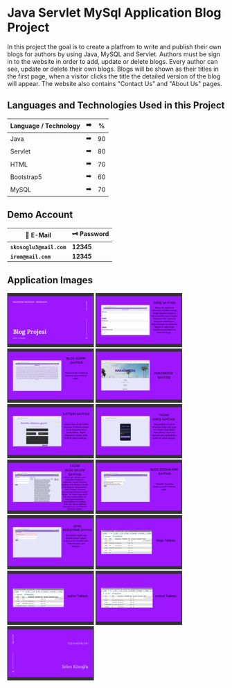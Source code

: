 # Java Servlet MySql Application Blog Project

In this project the goal is to create a platfrom to write and publish their own blogs for authors by using Java, MySQL and Servlet. Authors must be sign in to the website in order to add, update or delete blogs. Every author can see, update or delete their own blogs. Blogs will be shown as their titles in the first page, when a visitor clicks the title the detailed version of the blog will appear. The website also contains "Contact Us" and "About Us" pages.

## Languages and Technologies Used in this Project

| Language / Technology | :arrow_right:  |  % | 
| ------------- |:-------------:|:-------------:|
| Java | :arrow_right:  |  90 |
| Servlet | :arrow_right:  |  80 |
| HTML | :arrow_right:  |  70 |
| Bootstrap5 | :arrow_right:  |  60 |
| MySQL | :arrow_right:  |  70 |

## Demo Account
| :closed_lock_with_key: E-Mail | :old_key: Password |
|----------|----------|
| **``skosoglu3@mail.com``**| **12345**|
| **``irem@mail.com``**| **12345**|

## Application Images
<p>
  
<a href="https://github.com/selenkosoglu/Java-Servlet-MySql-Application-Blog-Project/blob/main/görseller/blog0.png" target="_blank">
<img src="https://github.com/selenkosoglu/Java-Servlet-MySql-Application-Blog-Project/blob/main/görseller/blog0.png" width="200" style="max-width:100%;"></a>

<a href="https://github.com/selenkosoglu/Java-Servlet-MySql-Application-Blog-Project/blob/main/görseller/blog1.png" target="_blank">
<img src="https://github.com/selenkosoglu/Java-Servlet-MySql-Application-Blog-Project/blob/main/görseller/blog1.png" width="200" style="max-width:100%;"></a>

<a href="https://github.com/selenkosoglu/Java-Servlet-MySql-Application-Blog-Project/blob/main/görseller/blog2.png" target="_blank">
<img src="https://github.com/selenkosoglu/Java-Servlet-MySql-Application-Blog-Project/blob/main/görseller/blog2.png" width="200" style="max-width:100%;"></a>
  
<a href="https://github.com/selenkosoglu/Java-Servlet-MySql-Application-Blog-Project/blob/main/görseller/blog3.png" target="_blank">
<img src="https://github.com/selenkosoglu/Java-Servlet-MySql-Application-Blog-Project/blob/main/görseller/blog3.png" width="200" style="max-width:100%;"></a>
  
<a href="https://github.com/selenkosoglu/Java-Servlet-MySql-Application-Blog-Project/blob/main/görseller/blog4.png" target="_blank">
<img src="https://github.com/selenkosoglu/Java-Servlet-MySql-Application-Blog-Project/blob/main/görseller/blog4.png" width="200" style="max-width:100%;"></a>

<a href="https://github.com/selenkosoglu/Java-Servlet-MySql-Application-Blog-Project/blob/main/görseller/blog5.png" target="_blank">
<img src="https://github.com/selenkosoglu/Java-Servlet-MySql-Application-Blog-Project/blob/main/görseller/blog5.png" width="200" style="max-width:100%;"></a>
  
  
<a href="https://github.com/selenkosoglu/Java-Servlet-MySql-Application-Blog-Project/blob/main/görseller/blog6.png" target="_blank">
<img src="https://github.com/selenkosoglu/Java-Servlet-MySql-Application-Blog-Project/blob/main/görseller/blog6.png" width="200" style="max-width:100%;"></a>
<a href="https://github.com/selenkosoglu/Java-Servlet-MySql-Application-Blog-Project/blob/main/görseller/blog7.png" target="_blank">
<img src="https://github.com/selenkosoglu/Java-Servlet-MySql-Application-Blog-Project/blob/main/görseller/blog7.png" width="200" style="max-width:100%;"></a>
<a href="https://github.com/selenkosoglu/Java-Servlet-MySql-Application-Blog-Project/blob/main/görseller/blog8.png" target="_blank">
<img src="https://github.com/selenkosoglu/Java-Servlet-MySql-Application-Blog-Project/blob/main/görseller/blog8.png" width="200" style="max-width:100%;"></a>
<a href="https://github.com/selenkosoglu/Java-Servlet-MySql-Application-Blog-Project/blob/main/görseller/blog9.png" target="_blank">
<img src="https://github.com/selenkosoglu/Java-Servlet-MySql-Application-Blog-Project/blob/main/görseller/blog9.png" width="200" style="max-width:100%;"></a>
  
<a href="https://github.com/selenkosoglu/Java-Servlet-MySql-Application-Blog-Project/blob/main/görseller/blog10.png" target="_blank">
<img src="https://github.com/selenkosoglu/Java-Servlet-MySql-Application-Blog-Project/blob/main/görseller/blog10.png" width="200" style="max-width:100%;"></a>
  
<a href="https://github.com/selenkosoglu/Java-Servlet-MySql-Application-Blog-Project/blob/main/görseller/blog11.png" target="_blank">
<img src="https://github.com/selenkosoglu/Java-Servlet-MySql-Application-Blog-Project/blob/main/görseller/blog11.png" width="200" style="max-width:100%;"></a>

<a href="https://github.com/selenkosoglu/Java-Servlet-MySql-Application-Blog-Project/blob/main/görseller/blog12.png" target="_blank">
<img src="https://github.com/selenkosoglu/Java-Servlet-MySql-Application-Blog-Project/blob/main/görseller/blog12.png" width="200" style="max-width:100%;"></a>

</p>
